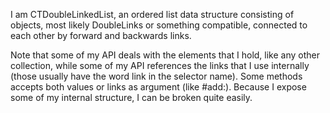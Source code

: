 I am CTDoubleLinkedList, an ordered list data structure consisting of objects, most likely DoubleLinks or something compatible, connected to each other by forward and backwards links.

Note that some of my API deals with the elements that I hold, like any other collection, while some of my API references the links that I use internally (those usually have the word link in the selector name). Some methods accepts both values or links as argument (like #add:). Because I expose some of my internal structure, I can be broken quite easily.

